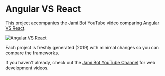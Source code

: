 # Angular VS React

This project accompanies the [Jami Bot](https://jamibot.com) YouTube video comparing [Angular VS React](https://youtu.be/a1sb-xfYS8M).

[![Angular VS React](https://img.youtube.com/vi/a1sb-xfYS8M/0.jpg)](https://youtu.be/a1sb-xfYS8M)

Each project is freshly generated (2019) with minimal changes so you can compare the frameworks.

If you haven't already, check out the [Jami Bot YouTube Channel](https://youtube.com/c/JamiBot) for web development videos.
